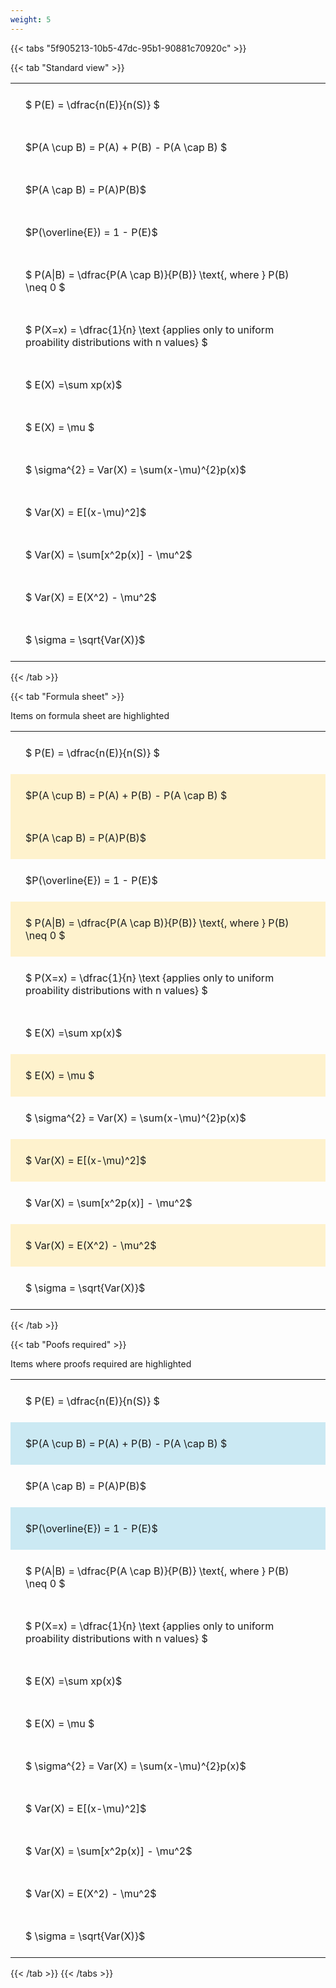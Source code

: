 ```yaml
---
weight: 5
---
```


{{< tabs "5f905213-10b5-47dc-95b1-90881c70920c" >}}

{{< tab "Standard view" >}}

<style type="text/css">
#T_4d47e th.col_heading {
  text-align: left;
  font-size: 1em;
}
#T_4d47e td {
  text-align: left;
  font-size: 1em;
  padding: 1.5em;
}
</style>
<table id="T_4d47e">
  <thead>
  </thead>
  <tbody>
    <tr>
      <td id="T_4d47e_row0_col0" class="data row0 col0" >$ P(E) = \dfrac{n(E)}{n(S)} $</td>
    </tr>
    <tr>
      <td id="T_4d47e_row1_col0" class="data row1 col0" >$P(A \cup B) = P(A) + P(B) - P(A \cap B) $</td>
    </tr>
    <tr>
      <td id="T_4d47e_row2_col0" class="data row2 col0" >$P(A \cap B)  = P(A)P(B)$</td>
    </tr>
    <tr>
      <td id="T_4d47e_row3_col0" class="data row3 col0" >$P(\overline{E}) = 1 - P(E)$</td>
    </tr>
    <tr>
      <td id="T_4d47e_row4_col0" class="data row4 col0" >$ P(A|B) = \dfrac{P(A \cap B)}{P(B)} \text{, where } P(B) \neq 0 $</td>
    </tr>
    <tr>
      <td id="T_4d47e_row5_col0" class="data row5 col0" >$ P(X=x) =  \dfrac{1}{n} 
\text {applies only to uniform proability distributions with n values} $</td>
    </tr>
    <tr>
      <td id="T_4d47e_row6_col0" class="data row6 col0" >$ E(X) =\sum xp(x)$</td>
    </tr>
    <tr>
      <td id="T_4d47e_row7_col0" class="data row7 col0" >$ E(X) = \mu $</td>
    </tr>
    <tr>
      <td id="T_4d47e_row8_col0" class="data row8 col0" >$ \sigma^{2} = Var(X) = \sum(x-\mu)^{2}p(x)$</td>
    </tr>
    <tr>
      <td id="T_4d47e_row9_col0" class="data row9 col0" >$ Var(X) = E[(x-\mu)^2]$</td>
    </tr>
    <tr>
      <td id="T_4d47e_row10_col0" class="data row10 col0" >$ Var(X) = \sum[x^2p(x)] - \mu^2$</td>
    </tr>
    <tr>
      <td id="T_4d47e_row11_col0" class="data row11 col0" >$ Var(X) = E(X^2) - \mu^2$</td>
    </tr>
    <tr>
      <td id="T_4d47e_row12_col0" class="data row12 col0" >$ \sigma = \sqrt{Var(X)}$</td>
    </tr>
  </tbody>
</table>
{{< /tab >}}

{{< tab "Formula sheet" >}}

Items on formula sheet are highlighted 
<br>
<style type="text/css">
#T_9af96 th.col_heading {
  text-align: left;
  font-size: 1em;
}
#T_9af96 td {
  text-align: left;
  font-size: 1em;
  padding: 1.5em;
}
#T_9af96_row0_col0, #T_9af96_row3_col0, #T_9af96_row5_col0, #T_9af96_row6_col0, #T_9af96_row8_col0, #T_9af96_row10_col0, #T_9af96_row12_col0 {
  background-color: rgba(0,0,0,0);
}
#T_9af96_row1_col0, #T_9af96_row2_col0, #T_9af96_row4_col0, #T_9af96_row7_col0, #T_9af96_row9_col0, #T_9af96_row11_col0 {
  background-color: rgba(255,194,10, 0.2);
}
</style>
<table id="T_9af96">
  <thead>
  </thead>
  <tbody>
    <tr>
      <td id="T_9af96_row0_col0" class="data row0 col0" >$ P(E) = \dfrac{n(E)}{n(S)} $</td>
    </tr>
    <tr>
      <td id="T_9af96_row1_col0" class="data row1 col0" >$P(A \cup B) = P(A) + P(B) - P(A \cap B) $</td>
    </tr>
    <tr>
      <td id="T_9af96_row2_col0" class="data row2 col0" >$P(A \cap B)  = P(A)P(B)$</td>
    </tr>
    <tr>
      <td id="T_9af96_row3_col0" class="data row3 col0" >$P(\overline{E}) = 1 - P(E)$</td>
    </tr>
    <tr>
      <td id="T_9af96_row4_col0" class="data row4 col0" >$ P(A|B) = \dfrac{P(A \cap B)}{P(B)} \text{, where } P(B) \neq 0 $</td>
    </tr>
    <tr>
      <td id="T_9af96_row5_col0" class="data row5 col0" >$ P(X=x) =  \dfrac{1}{n} 
\text {applies only to uniform proability distributions with n values} $</td>
    </tr>
    <tr>
      <td id="T_9af96_row6_col0" class="data row6 col0" >$ E(X) =\sum xp(x)$</td>
    </tr>
    <tr>
      <td id="T_9af96_row7_col0" class="data row7 col0" >$ E(X) = \mu $</td>
    </tr>
    <tr>
      <td id="T_9af96_row8_col0" class="data row8 col0" >$ \sigma^{2} = Var(X) = \sum(x-\mu)^{2}p(x)$</td>
    </tr>
    <tr>
      <td id="T_9af96_row9_col0" class="data row9 col0" >$ Var(X) = E[(x-\mu)^2]$</td>
    </tr>
    <tr>
      <td id="T_9af96_row10_col0" class="data row10 col0" >$ Var(X) = \sum[x^2p(x)] - \mu^2$</td>
    </tr>
    <tr>
      <td id="T_9af96_row11_col0" class="data row11 col0" >$ Var(X) = E(X^2) - \mu^2$</td>
    </tr>
    <tr>
      <td id="T_9af96_row12_col0" class="data row12 col0" >$ \sigma = \sqrt{Var(X)}$</td>
    </tr>
  </tbody>
</table>
{{< /tab >}}

{{< tab "Poofs required" >}}

Items where proofs required are highlighted 
<br>
<style type="text/css">
#T_b33a2 th.col_heading {
  text-align: left;
  font-size: 1em;
}
#T_b33a2 td {
  text-align: left;
  font-size: 1em;
  padding: 1.5em;
}
#T_b33a2_row0_col0, #T_b33a2_row2_col0, #T_b33a2_row4_col0, #T_b33a2_row5_col0, #T_b33a2_row6_col0, #T_b33a2_row7_col0, #T_b33a2_row8_col0, #T_b33a2_row9_col0, #T_b33a2_row10_col0, #T_b33a2_row11_col0, #T_b33a2_row12_col0 {
  background-color: rgba(0,0,0,0);
}
#T_b33a2_row1_col0, #T_b33a2_row3_col0 {
  background-color: rgba(0,150,200, 0.2);
}
</style>
<table id="T_b33a2">
  <thead>
  </thead>
  <tbody>
    <tr>
      <td id="T_b33a2_row0_col0" class="data row0 col0" >$ P(E) = \dfrac{n(E)}{n(S)} $</td>
    </tr>
    <tr>
      <td id="T_b33a2_row1_col0" class="data row1 col0" >$P(A \cup B) = P(A) + P(B) - P(A \cap B) $</td>
    </tr>
    <tr>
      <td id="T_b33a2_row2_col0" class="data row2 col0" >$P(A \cap B)  = P(A)P(B)$</td>
    </tr>
    <tr>
      <td id="T_b33a2_row3_col0" class="data row3 col0" >$P(\overline{E}) = 1 - P(E)$</td>
    </tr>
    <tr>
      <td id="T_b33a2_row4_col0" class="data row4 col0" >$ P(A|B) = \dfrac{P(A \cap B)}{P(B)} \text{, where } P(B) \neq 0 $</td>
    </tr>
    <tr>
      <td id="T_b33a2_row5_col0" class="data row5 col0" >$ P(X=x) =  \dfrac{1}{n} 
\text {applies only to uniform proability distributions with n values} $</td>
    </tr>
    <tr>
      <td id="T_b33a2_row6_col0" class="data row6 col0" >$ E(X) =\sum xp(x)$</td>
    </tr>
    <tr>
      <td id="T_b33a2_row7_col0" class="data row7 col0" >$ E(X) = \mu $</td>
    </tr>
    <tr>
      <td id="T_b33a2_row8_col0" class="data row8 col0" >$ \sigma^{2} = Var(X) = \sum(x-\mu)^{2}p(x)$</td>
    </tr>
    <tr>
      <td id="T_b33a2_row9_col0" class="data row9 col0" >$ Var(X) = E[(x-\mu)^2]$</td>
    </tr>
    <tr>
      <td id="T_b33a2_row10_col0" class="data row10 col0" >$ Var(X) = \sum[x^2p(x)] - \mu^2$</td>
    </tr>
    <tr>
      <td id="T_b33a2_row11_col0" class="data row11 col0" >$ Var(X) = E(X^2) - \mu^2$</td>
    </tr>
    <tr>
      <td id="T_b33a2_row12_col0" class="data row12 col0" >$ \sigma = \sqrt{Var(X)}$</td>
    </tr>
  </tbody>
</table>
{{< /tab >}}
{{< /tabs >}}